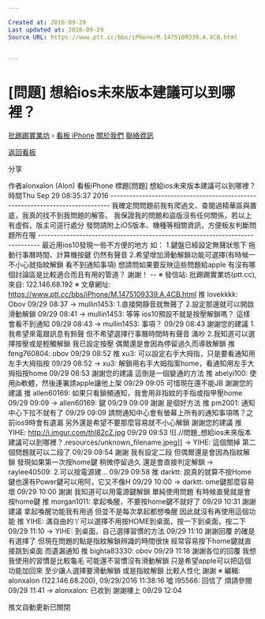 ```yaml
---

Created at: 2016-09-29
Last updated at: 2016-09-29
Source URL: https://www.ptt.cc/bbs/iPhone/M.1475109339.A.4CB.html


---
```


# [問題] 想給ios未來版本建議可以到哪裡？


[批踢踢實業坊](https://www.ptt.cc/) › [看板 iPhone](https://www.ptt.cc/bbs/iPhone/index.html) [關於我們](https://www.ptt.cc/about.html) [聯絡資訊](https://www.ptt.cc/contact.html)

[返回看板](https://www.ptt.cc/bbs/iPhone/index.html)

分享

作者alonxalon (Alon)
看板iPhone
標題\[問題\] 想給ios未來版本建議可以到哪裡？
時間Thu Sep 29 08:35:37 2016
\------------------------------------------------------------------------------ 我確定問問題前我有爬過文、查閱過精華區與置底，我真的找不到我問題的解答。 我保證我的問題和盜版沒有任何關係，若以上有虛假，版主可逕行處分 發問請附上iOS版本、機種等相關資訊，方便板友判斷問題所在喔 ------------------------------------------------------------------------------ 最近用ios10發現一些不方便的地方 如： 1.鍵盤已經設定無聲狀態下 拖動行事曆時間、計算機按鍵 仍然有聲音 2.希望增加滑動解鎖功能可選擇(有時候一不小心就指紋解鎖 看不到通知事項) 想請問如果要反映這些問題給apple 有沒有哪個討論區是比較適合而且有用的管道？ 謝謝！ -- ※ 發信站: 批踢踢實業坊(ptt.cc), 來自: 122.146.68.192 ※ 文章網址: <https://www.ptt.cc/bbs/iPhone/M.1475109339.A.4CB.html>
推 lovekkkk: Obov 09/29 08:37
→ mullin1453: 1.直接開靜音就無聲了 2.設定那邊就可以開啟滑動解鎖 09/29 08:41
→ mullin1453: 等等 ios10預設不就是按壓解鎖嗎？ 這樣會看不到通知 09/29 08:43
→ mullin1453: 事項？ 09/29 08:43
謝謝您的建議 1.我希望來電跟訊息有鈴聲 但不希望選擇行事曆時間時有聲音 滿吵 2.我知道可以選擇按壓或是輕觸解鎖 我已設定按壓 偶爾還是會因為停留過久而導致解鎖
推 feng760804: obov 09/29 08:52
推 xu3: 可以設定右手大拇指，只是要看通知用左手大拇指按 09/29 08:52
→ xu3: 解鎖用右手大姆指案home，看通知用左手大拇指按home 09/29 08:53
謝謝您的建議 這倒是一個變通的方法
推 abelyi100: 使用jb軟體，然後連署請apple讓他上架 09/29 09:05
可惜現在還不能JB 謝謝您的建議
推 allen60169: 如果只看鎖頻通知，我會用非指紋的手指或指甲壓home 09/29 09:09
→ allen60169: 鍵 09/29 09:09
謝謝 是個好方法
推 pm2001: 通知中心下拉不就有了 09/29 09:09
請問通知中心會有螢幕上所有的通知事項嗎？之前ios9時會有遺漏 另外還是希望不要那麼容易就不小心解鎖 謝謝您的建議
推 YIHE: <http://i.imgur.com/thl82cZ.jpg> 09/29 09:53
![[.//問題_想給ios未來版本建議可以到哪裡？.resources/unknown_filename.jpeg]]
→ YIHE: 這個關掉 第二個問題就可以二段了 09/29 09:54
謝謝 我有設定二段 但偶爾還是會因為指紋解鎖 發現如果第一次按home鍵 稍微停留過久 還是會直接判定解鎖
→ raylee40509: 2.可以按電源建... 09/29 09:58
推 darktt: 說真的就算不按Home鍵也還有Power鍵可以用阿，它又不像H 09/29 10:00
→ darktt: ome鍵那麼容易壞 09/29 10:00
謝謝 我知道可以用電源鍵解鎖 單純使用問題 有時候直覺就是會按home鍵
推 morgan1011: 拿起喚醒，不要按home鍵不就好了 09/29 10:31
謝謝建議 拿起喚醒功能我有用過 但並不是每次拿起都想喚醒 因此就沒有再使用這個功能
推 YIHE: 滿自由的丫可以選擇不用按HOME到桌面，按一下到桌面，按二下 09/29 11:10
→ YIHE: 到桌面。自己選擇習慣的方法 09/29 11:10
謝謝回覆 的確是有選擇了 但現在問題的點是指紋解鎖辨識的時間很快 經常容易按下home鍵就直接跳到桌面 而遺漏通知
推 bighta83330: obov 09/29 11:18
謝謝各位的回覆 我想我使用的習慣是比較龜毛 可能還不習慣沒有滑動解鎖 只是希望apple可以把這個功能加回來 至少讓人選擇要滑動解鎖 或是指紋解鎖 比較人性化 謝謝 ※ 編輯: alonxalon (122.146.68.200), 09/29/2016 11:38:16
噓 l95566: 回信了 煩請參閱 09/29 11:41
→ alonxalon: 已收到 謝謝樓上 09/29 12:04

推文自動更新已關閉

